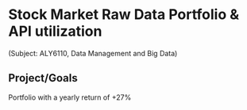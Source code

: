 # Stock Market Raw Data Portfolio & API utilization 
(Subject: ALY6110, Data Management and Big Data)

## Project/Goals
Portfolio with a yearly return of +27%
